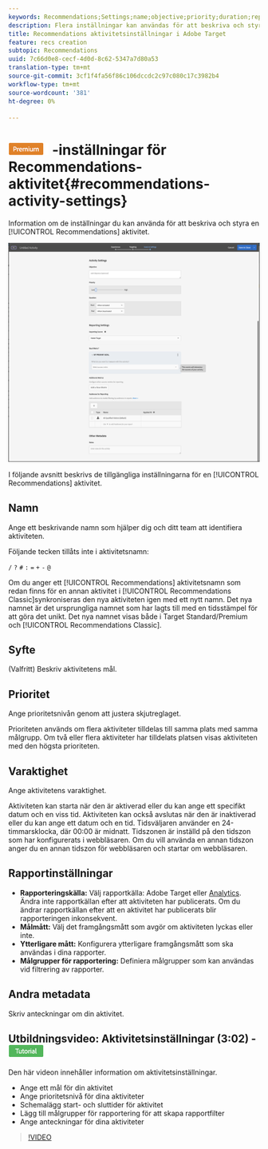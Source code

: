 ```yaml
---
keywords: Recommendations;Settings;name;objective;priority;duration;reporting settings;other metadata
description: Flera inställningar kan användas för att beskriva och styra en Recommendations-aktivitet i Adobe Target.
title: Recommendations aktivitetsinställningar i Adobe Target
feature: recs creation
subtopic: Recommendations
uuid: 7c66d0e8-cecf-4d0d-8c62-5347a7d80a53
translation-type: tm+mt
source-git-commit: 3cf1f4fa56f86c106dccdc2c97c080c17c3982b4
workflow-type: tm+mt
source-wordcount: '381'
ht-degree: 0%

---
```



# ![PREMIUM](/help/assets/premium.png) -inställningar för Recommendations-aktivitet{#recommendations-activity-settings}

Information om de inställningar du kan använda för att beskriva och styra en [!UICONTROL Recommendations] aktivitet.

![Recommendations Goals &amp; Settings page](/help/c-recommendations/t-create-recs-activity/assets/recs-settings.png)

I följande avsnitt beskrivs de tillgängliga inställningarna för en [!UICONTROL Recommendations] aktivitet.

## Namn

Ange ett beskrivande namn som hjälper dig och ditt team att identifiera aktiviteten.

Följande tecken tillåts inte i aktivitetsnamn:

`/`
`?`
`#`
`:`
`=`
`+`
`-`
`@`

Om du anger ett [!UICONTROL Recommendations] aktivitetsnamn som redan finns för en annan aktivitet i [!UICONTROL Recommendations Classic]synkroniseras den nya aktiviteten igen med ett nytt namn. Det nya namnet är det ursprungliga namnet som har lagts till med en tidsstämpel för att göra det unikt. Det nya namnet visas både i Target Standard/Premium och [!UICONTROL Recommendations Classic].

## Syfte

(Valfritt) Beskriv aktivitetens mål.

## Prioritet

Ange prioritetsnivån genom att justera skjutreglaget.

Prioriteten används om flera aktiviteter tilldelas till samma plats med samma målgrupp. Om två eller flera aktiviteter har tilldelats platsen visas aktiviteten med den högsta prioriteten.

## Varaktighet

Ange aktivitetens varaktighet.

Aktiviteten kan starta när den är aktiverad eller du kan ange ett specifikt datum och en viss tid. Aktiviteten kan också avslutas när den är inaktiverad eller du kan ange ett datum och en tid. Tidsväljaren använder en 24-timmarsklocka, där 00:00 är midnatt. Tidszonen är inställd på den tidszon som har konfigurerats i webbläsaren. Om du vill använda en annan tidszon anger du en annan tidszon för webbläsaren och startar om webbläsaren.

## Rapportinställningar

* **Rapporteringskälla:** Välj rapportkälla: Adobe Target eller [Analytics](/help/c-integrating-target-with-mac/a4t/a4t.md). Ändra inte rapportkällan efter att aktiviteten har publicerats. Om du ändrar rapportkällan efter att en aktivitet har publicerats blir rapporteringen inkonsekvent.
* **Målmått:** Välj det framgångsmått som avgör om aktiviteten lyckas eller inte.
* **Ytterligare mått:** Konfigurera ytterligare framgångsmått som ska användas i dina rapporter.
* **Målgrupper för rapportering:** Definiera målgrupper som kan användas vid filtrering av rapporter.

## Andra metadata

Skriv anteckningar om din aktivitet.

## Utbildningsvideo: Aktivitetsinställningar (3:02) - ![självstudiemärke](/help/assets/tutorial.png)

Den här videon innehåller information om aktivitetsinställningar.

* Ange ett mål för din aktivitet
* Ange prioritetsnivå för dina aktiviteter
* Schemalägg start- och sluttider för aktivitet
* Lägg till målgrupper för rapportering för att skapa rapportfilter
* Ange anteckningar för dina aktiviteter

>[!VIDEO](https://video.tv.adobe.com/v/17381)